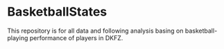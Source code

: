 # BasketballStates
This repository is for all data and following analysis basing on basketball-playing performance of players in DKFZ.

